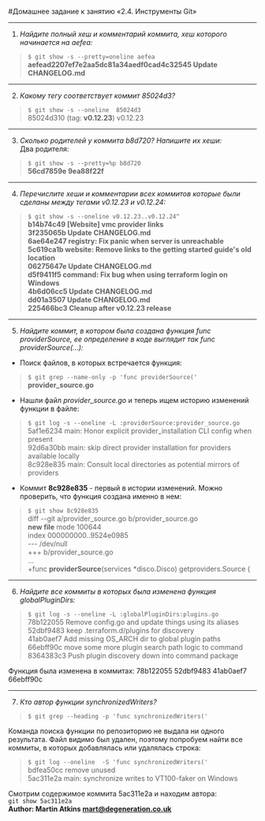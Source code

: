 #Домашнее задание к занятию «2.4. Инструменты Git»
___
1. _Найдите полный хеш и комментарий коммита, хеш которого начинается на aefea:_
>`$ git show -s --pretty=oneline aefea`  
**aefead2207ef7e2aa5dc81a34aedf0cad4c32545 Update CHANGELOG.md**
___
2. _Какому тегу соответствует коммит 85024d3?_  
>`$ git show -s --oneline  85024d3`  
85024d310 (tag: **v0.12.23**) v0.12.23
___
3. _Сколько родителей у коммита b8d720? Напишите их хеши:_  
Два родителя:  
>`$ git show -s --pretty=%p b8d720`  
**56cd7859e 9ea88f22f**  
___
4. _Перечислите хеши и комментарии всех коммитов которые были сделаны между тегами v0.12.23 и v0.12.24:_  
>`$ git show -s --oneline v0.12.23..v0.12.24^`  
**b14b74c49 [Website] vmc provider links  
3f235065b Update CHANGELOG.md  
6ae64e247 registry: Fix panic when server is unreachable  
5c619ca1b website: Remove links to the getting started guide's old location  
06275647e Update CHANGELOG.md  
d5f9411f5 command: Fix bug when using terraform login on Windows  
4b6d06cc5 Update CHANGELOG.md  
dd01a3507 Update CHANGELOG.md  
225466bc3 Cleanup after v0.12.23 release**  
___
5. _Найдите коммит, в котором была создана функция func providerSource, ее определение в коде выглядит так func providerSource(...):_  
+ Поиск файлов, в которых встречается функция:  
>`$ git grep --name-only -p 'func providerSource('`  
**provider_source.go**  


+ Нашли файл _provider_source.go_ и теперь ищем историю изменений функции в файле:  

>`$ git log -s --oneline -L :providerSource:provider_source.go`  
5af1e6234 main: Honor explicit provider_installation CLI config when present  
92d6a30bb main: skip direct provider installation for providers available locally  
8c928e835 main: Consult local directories as potential mirrors of providers  
+ Коммит **8c928e835** - первый в истории изменений. Можно проверить, что функция создана именно в нем:  
> `$ git show 8c928e835`  
diff --git a/provider_source.go b/provider_source.go  
**new file** mode 100644  
index 000000000..9524e0985  
--- /dev/null  
    +++ b/provider_source.go  
> ...  
+func **providerSource**(services *disco.Disco) getproviders.Source {

___
6. _Найдите все коммиты в которых была изменена функция globalPluginDirs:_  
>`$ git log -s --oneline -L :globalPluginDirs:plugins.go`  
78b122055 Remove config.go and update things using its aliases  
52dbf9483 keep .terraform.d/plugins for discovery  
41ab0aef7 Add missing OS_ARCH dir to global plugin paths  
66ebff90c move some more plugin search path logic to command  
8364383c3 Push plugin discovery down into command package  
  
Функция была изменена в коммитах: 78b122055 52dbf9483 41ab0aef7 66ebff90c
___
7. _Кто автор функции synchronizedWriters?_  
>`$ git grep --heading -p 'func synchronizedWriters('`  
> 
Команда поиска функции по репозиторию не выдала ни одного результата. Файл видимо был удален, поэтому попробуем найти все коммиты, в которых добавлялась или удалялась строка:  
>`$ git log --oneline  -S 'func synchronizedWriters('`  
bdfea50cc remove unused  
5ac311e2a main: synchronize writes to VT100-faker on Windows  

Смотрим содержимое коммита 5ac311e2a и находим автора:  
`git show 5ac311e2a`  
**Author: Martin Atkins <mart@degeneration.co.uk>**